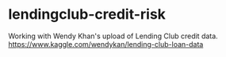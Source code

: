 # lendingclub-credit-risk
Working with Wendy Khan's upload of Lending Club credit data. https://www.kaggle.com/wendykan/lending-club-loan-data
